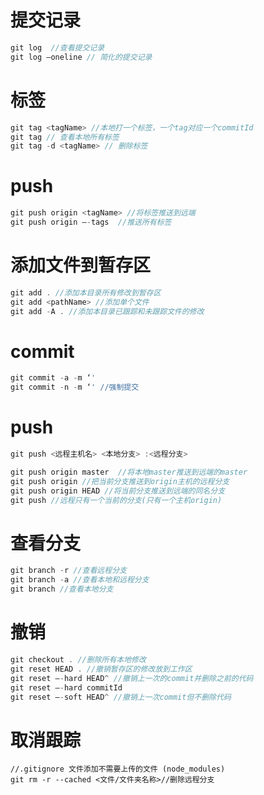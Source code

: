 # 提交记录

```js
git log  //查看提交记录
git log —oneline // 简化的提交记录
```

# 标签

```js
git tag <tagName> //本地打一个标签，一个tag对应一个commitId
git tag // 查看本地所有标签
git tag -d <tagName> // 删除标签
```

# push

```js
git push origin <tagName> //将标签推送到远端
git push origin —-tags  //推送所有标签
```

# 添加文件到暂存区

```js
git add . //添加本目录所有修改到暂存区
git add <pathName> //添加单个文件
git add -A . //添加本目录已跟踪和未跟踪文件的修改
```

# commit

```js
git commit -a -m ‘'
git commit -n -m ‘' //强制提交
```

# push

```js
git push <远程主机名> <本地分支> :<远程分支>

```
```js
git push origin master  //将本地master推送到远端的master
git push origin //把当前分支推送到origin主机的远程分支
git push origin HEAD //将当前分支推送到远端的同名分支
git push //远程只有一个当前的分支(只有一个主机origin)
```

# 查看分支

```js
git branch -r //查看远程分支
git branch -a //查看本地和远程分支
git branch //查看本地分支
```

# 撤销

```js
git checkout . //删除所有本地修改
git reset HEAD . //撤销暂存区的修改放到工作区
git reset —-hard HEAD^ //撤销上一次的commit并删除之前的代码
git reset —-hard commitId 
git reset —-soft HEAD^ //撤销上一次commit但不删除代码
```

# 取消跟踪

```
//.gitignore 文件添加不需要上传的文件 (node_modules)
git rm -r --cached <文件/文件夹名称>//删除远程分支
```
